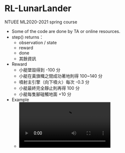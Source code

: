 # RL-LunarLander
NTUEE ML2020-2021 spring course 
- Some of the code are done by TA or online resources.
- step() returns：
    - observation / state
    - reward
    - done
    - 其餘資訊
- Reward
    - 小艇墜毀得到 -100 分
    - 小艇在黃旗幟之間成功著地則得 100~140 分
    - 噴射主引擎（向下噴火）每次 -0.3 分
    - 小艇最終完全靜止則再得 100 分
    - 小艇每隻腳碰觸地面 +10 分
- Example
    -  ![](https://user-images.githubusercontent.com/23418421/125715306-5b67f586-1427-499a-9a67-fb475f559789.mp4)


